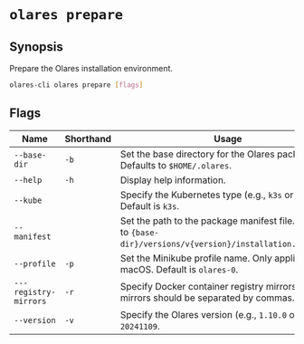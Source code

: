 # `olares prepare`

## Synopsis
Prepare the Olares installation environment.

```bash
olares-cli olares prepare [flags]
```

## Flags

| Name                  | Shorthand | Usage                                                                                         |
|-----------------------|-----------|-----------------------------------------------------------------------------------------------|
| `--base-dir`          | `-b`      | Set the base directory for the Olares package. Defaults to `$HOME/.olares`.                                       |
| `--help`              | `-h`      | Display help information.                                                                     |
| `--kube`              |           | Specify the Kubernetes type (e.g., `k3s` or `k8s`). Default is `k3s`.                                              |
| `--manifest`         |           | Set the path to the package manifest file. Defaults to `{base-dir}/versions/v{version}/installation.manifest`.                                        |
| `--profile`           | `-p`      | Set the Minikube profile name. Only applicable on macOS. Default is `olares-0`.                    |
| `---registry-mirrors` | `-r`      | Specify Docker container registry mirrors. Multiple mirrors should be separated by commas.                  |
| `--version`          | `-v`      | Specify the Olares version (e.g., `1.10.0` or `1.10.0-20241109`.                                                                                   |
